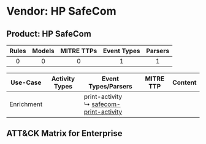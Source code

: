 Vendor: HP SafeCom
==================
Product: HP SafeCom
-------------------
| Rules | Models | MITRE TTPs | Event Types | Parsers |
|:-----:|:------:|:----------:|:-----------:|:-------:|
|   0   |   0    |     0      |      1      |    1    |

|  Use-Case  | Activity Types | Event Types/Parsers                                                                                    | MITRE TTP | Content |
|:----------:| -------------- | ------------------------------------------------------------------------------------------------------ | --------- | ------- |
| Enrichment | <ul></li></ul> |  print-activity<br> ↳ [safecom-print-activity](../Parsers/parserContent_safecom-print-activity.md)<br> |           |         |

ATT&CK Matrix for Enterprise
----------------------------

